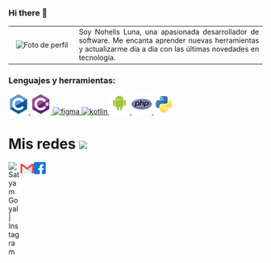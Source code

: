 ### Hi there 👋
<table border="0" style="border-collapse: collapse; border-spacing: 0;">
  <tr>
    <td width=25%" style="text-align: center; vertical-align: middle;"><img style="margin = auto;" src="https://github.com/nohelisluna/nohelisluna/assets/139879857/36c54f75-ebd4-47ae-aeba-2510d48294c3" alt="Foto de perfil" width="100%"/></td>
    <td width="70%" style="text-align: justify;">Soy Nohelis Luna, una apasionada desarrollador de software. Me encanta aprender nuevas herramientas y actualizarme día a día con las últimas novedades en tecnología.</td>
  </tr>
</table>

<h3 align="left">Lenguajes y herramientas:</h3>
<p align="left"> 
  
<a href="https://www.cprogramming.com/" target="_blank"> <img src="https://raw.githubusercontent.com/devicons/devicon/master/icons/c/c-original.svg" alt="c" width="40" height="40"/> </a>
<a href="https://github.com/JuanDiegogit?tab=repositories&q=&type=&language=c%23&sort=stargazers" target="_blank"> <img src="https://raw.githubusercontent.com/devicons/devicon/master/icons/csharp/csharp-original.svg" alt="csharp" width="40" height="40"/> </a> 
<a href="https://www.figma.com/" target="_blank"> <img src="https://www.vectorlogo.zone/logos/figma/figma-icon.svg" alt="figma" width="40" height="40"/> </a>
<a href="https://kotlinlang.org" target="_blank"> <img src="https://www.vectorlogo.zone/logos/kotlinlang/kotlinlang-icon.svg" alt="kotlin" width="40" height="40"/> </a> 
<a href="https://developer.android.com" target="_blank"> <img src="https://raw.githubusercontent.com/devicons/devicon/master/icons/android/android-original-wordmark.svg" alt="android" width="40" height="40"/> </a>
<a href="https://www.php.net" target="_blank"> <img src="https://raw.githubusercontent.com/devicons/devicon/master/icons/php/php-original.svg" alt="php" width="40" height="40"/> </a> 
<a href="https://www.python.org" target="_blank"> <img src="https://raw.githubusercontent.com/devicons/devicon/master/icons/python/python-original.svg" alt="python" width="40" height="40"/> </a> 
</p>

# Mis redes <img src="https://github.com/nohelisluna/nohelisluna/assets/139879857/41f1ba9e-7b19-4ed9-ba5a-d5b0c8186e85" height="32px">

  <a href="https://www.instagram.com/nohelis_06/">
    <img align="left" alt="Satyam Goyal | Instagram" width="24px" src="https://github.com/nohelisluna/nohelisluna/assets/139879857/d3fc2f9a-c7b2-4b8e-b9e7-0b5eb9add60b" />
  </a> &nbsp;&nbsp;

  <a href="mailto:nohelisluna@gmail.com">
    <img align="left" alt="Satyam Goyal | Gmail" width="26px" src="https://github.com/JuanDiegogit/JuanDiegogit/blob/main/Resources/Gmail.svg" />
  </a>
  
   <a href="https://web.facebook.com/nohelisdaviana.lunaquiroz/">
    <img align="left" alt="Juan Diego | Facebook" width="24px" src="https://github.com/JuanDiegogit/JuanDiegogit/blob/main/Resources/facebook.svg" />
  </a> &nbsp;&nbsp;
